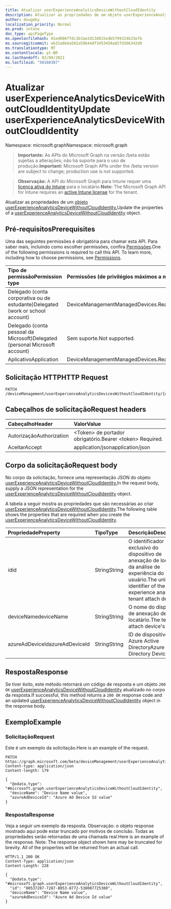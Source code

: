 ```yaml
---
title: Atualizar userExperienceAnalyticsDeviceWithoutCloudIdentity
description: Atualizar as propriedades de um objeto userExperienceAnalyticsDeviceWithoutCloudIdentity.
author: dougeby
localization_priority: Normal
ms.prod: intune
doc_type: apiPageType
ms.openlocfilehash: 01ed006ffdc3b3ae2d13d015edb5799324b33efb
ms.sourcegitcommit: eb31a6b4a582a59b44df3453450a82fd366342d0
ms.translationtype: MT
ms.contentlocale: pt-BR
ms.lasthandoff: 02/09/2021
ms.locfileid: "50160307"
---
```

# <a name="update-userexperienceanalyticsdevicewithoutcloudidentity"></a><span data-ttu-id="bb5a3-103">Atualizar userExperienceAnalyticsDeviceWithoutCloudIdentity</span><span class="sxs-lookup"><span data-stu-id="bb5a3-103">Update userExperienceAnalyticsDeviceWithoutCloudIdentity</span></span>

<span data-ttu-id="bb5a3-104">Namespace: microsoft.graph</span><span class="sxs-lookup"><span data-stu-id="bb5a3-104">Namespace: microsoft.graph</span></span>

> <span data-ttu-id="bb5a3-105">**Importante:** As APIs do Microsoft Graph na versão /beta estão sujeitas a alterações; não há suporte para o uso de produção.</span><span class="sxs-lookup"><span data-stu-id="bb5a3-105">**Important:** Microsoft Graph APIs under the /beta version are subject to change; production use is not supported.</span></span>

> <span data-ttu-id="bb5a3-106">**Observação:** A API do Microsoft Graph para Intune requer uma [licença ativa do Intune](https://go.microsoft.com/fwlink/?linkid=839381) para o locatário.</span><span class="sxs-lookup"><span data-stu-id="bb5a3-106">**Note:** The Microsoft Graph API for Intune requires an [active Intune license](https://go.microsoft.com/fwlink/?linkid=839381) for the tenant.</span></span>

<span data-ttu-id="bb5a3-107">Atualizar as propriedades de um [objeto userExperienceAnalyticsDeviceWithoutCloudIdentity.](../resources/intune-devices-userexperienceanalyticsdevicewithoutcloudidentity.md)</span><span class="sxs-lookup"><span data-stu-id="bb5a3-107">Update the properties of a [userExperienceAnalyticsDeviceWithoutCloudIdentity](../resources/intune-devices-userexperienceanalyticsdevicewithoutcloudidentity.md) object.</span></span>

## <a name="prerequisites"></a><span data-ttu-id="bb5a3-108">Pré-requisitos</span><span class="sxs-lookup"><span data-stu-id="bb5a3-108">Prerequisites</span></span>
<span data-ttu-id="bb5a3-p101">Uma das seguintes permissões é obrigatória para chamar esta API. Para saber mais, incluindo como escolher permissões, confira [Permissões](/graph/permissions-reference).</span><span class="sxs-lookup"><span data-stu-id="bb5a3-p101">One of the following permissions is required to call this API. To learn more, including how to choose permissions, see [Permissions](/graph/permissions-reference).</span></span>

|<span data-ttu-id="bb5a3-111">Tipo de permissão</span><span class="sxs-lookup"><span data-stu-id="bb5a3-111">Permission type</span></span>|<span data-ttu-id="bb5a3-112">Permissões (de privilégios máximos a mínimos)</span><span class="sxs-lookup"><span data-stu-id="bb5a3-112">Permissions (from most to least privileged)</span></span>|
|:---|:---|
|<span data-ttu-id="bb5a3-113">Delegado (conta corporativa ou de estudante)</span><span class="sxs-lookup"><span data-stu-id="bb5a3-113">Delegated (work or school account)</span></span>|<span data-ttu-id="bb5a3-114">DeviceManagementManagedDevices.ReadWrite.All</span><span class="sxs-lookup"><span data-stu-id="bb5a3-114">DeviceManagementManagedDevices.ReadWrite.All</span></span>|
|<span data-ttu-id="bb5a3-115">Delegado (conta pessoal da Microsoft)</span><span class="sxs-lookup"><span data-stu-id="bb5a3-115">Delegated (personal Microsoft account)</span></span>|<span data-ttu-id="bb5a3-116">Sem suporte.</span><span class="sxs-lookup"><span data-stu-id="bb5a3-116">Not supported.</span></span>|
|<span data-ttu-id="bb5a3-117">Aplicativo</span><span class="sxs-lookup"><span data-stu-id="bb5a3-117">Application</span></span>|<span data-ttu-id="bb5a3-118">DeviceManagementManagedDevices.ReadWrite.All</span><span class="sxs-lookup"><span data-stu-id="bb5a3-118">DeviceManagementManagedDevices.ReadWrite.All</span></span>|

## <a name="http-request"></a><span data-ttu-id="bb5a3-119">Solicitação HTTP</span><span class="sxs-lookup"><span data-stu-id="bb5a3-119">HTTP Request</span></span>
<!-- {
  "blockType": "ignored"
}
-->
``` http
PATCH /deviceManagement/userExperienceAnalyticsDevicesWithoutCloudIdentity/{userExperienceAnalyticsDeviceWithoutCloudIdentityId}
```

## <a name="request-headers"></a><span data-ttu-id="bb5a3-120">Cabeçalhos de solicitação</span><span class="sxs-lookup"><span data-stu-id="bb5a3-120">Request headers</span></span>
|<span data-ttu-id="bb5a3-121">Cabeçalho</span><span class="sxs-lookup"><span data-stu-id="bb5a3-121">Header</span></span>|<span data-ttu-id="bb5a3-122">Valor</span><span class="sxs-lookup"><span data-stu-id="bb5a3-122">Value</span></span>|
|:---|:---|
|<span data-ttu-id="bb5a3-123">Autorização</span><span class="sxs-lookup"><span data-stu-id="bb5a3-123">Authorization</span></span>|<span data-ttu-id="bb5a3-124">&lt;Token&gt; de portador obrigatório.</span><span class="sxs-lookup"><span data-stu-id="bb5a3-124">Bearer &lt;token&gt; Required.</span></span>|
|<span data-ttu-id="bb5a3-125">Aceitar</span><span class="sxs-lookup"><span data-stu-id="bb5a3-125">Accept</span></span>|<span data-ttu-id="bb5a3-126">application/json</span><span class="sxs-lookup"><span data-stu-id="bb5a3-126">application/json</span></span>|

## <a name="request-body"></a><span data-ttu-id="bb5a3-127">Corpo da solicitação</span><span class="sxs-lookup"><span data-stu-id="bb5a3-127">Request body</span></span>
<span data-ttu-id="bb5a3-128">No corpo da solicitação, fornece uma representação JSON do objeto [userExperienceAnalyticsDeviceWithoutCloudIdentity.](../resources/intune-devices-userexperienceanalyticsdevicewithoutcloudidentity.md)</span><span class="sxs-lookup"><span data-stu-id="bb5a3-128">In the request body, supply a JSON representation for the [userExperienceAnalyticsDeviceWithoutCloudIdentity](../resources/intune-devices-userexperienceanalyticsdevicewithoutcloudidentity.md) object.</span></span>

<span data-ttu-id="bb5a3-129">A tabela a seguir mostra as propriedades que são necessárias ao criar [userExperienceAnalyticsDeviceWithoutCloudIdentity](../resources/intune-devices-userexperienceanalyticsdevicewithoutcloudidentity.md).</span><span class="sxs-lookup"><span data-stu-id="bb5a3-129">The following table shows the properties that are required when you create the [userExperienceAnalyticsDeviceWithoutCloudIdentity](../resources/intune-devices-userexperienceanalyticsdevicewithoutcloudidentity.md).</span></span>

|<span data-ttu-id="bb5a3-130">Propriedade</span><span class="sxs-lookup"><span data-stu-id="bb5a3-130">Property</span></span>|<span data-ttu-id="bb5a3-131">Tipo</span><span class="sxs-lookup"><span data-stu-id="bb5a3-131">Type</span></span>|<span data-ttu-id="bb5a3-132">Descrição</span><span class="sxs-lookup"><span data-stu-id="bb5a3-132">Description</span></span>|
|:---|:---|:---|
|<span data-ttu-id="bb5a3-133">id</span><span class="sxs-lookup"><span data-stu-id="bb5a3-133">id</span></span>|<span data-ttu-id="bb5a3-134">String</span><span class="sxs-lookup"><span data-stu-id="bb5a3-134">String</span></span>|<span data-ttu-id="bb5a3-135">O identificador exclusivo do dispositivo de anexação de locatário da análise de experiência do usuário.</span><span class="sxs-lookup"><span data-stu-id="bb5a3-135">The unique identifier of the user experience analytics tenant attach device.</span></span>|
|<span data-ttu-id="bb5a3-136">deviceName</span><span class="sxs-lookup"><span data-stu-id="bb5a3-136">deviceName</span></span>|<span data-ttu-id="bb5a3-137">String</span><span class="sxs-lookup"><span data-stu-id="bb5a3-137">String</span></span>|<span data-ttu-id="bb5a3-138">O nome do dispositivo de anexação de locatário.</span><span class="sxs-lookup"><span data-stu-id="bb5a3-138">The tenant attach device's name.</span></span>|
|<span data-ttu-id="bb5a3-139">azureAdDeviceId</span><span class="sxs-lookup"><span data-stu-id="bb5a3-139">azureAdDeviceId</span></span>|<span data-ttu-id="bb5a3-140">String</span><span class="sxs-lookup"><span data-stu-id="bb5a3-140">String</span></span>|<span data-ttu-id="bb5a3-141">ID de dispositivo do Azure Active Directory</span><span class="sxs-lookup"><span data-stu-id="bb5a3-141">Azure Active Directory Device Id</span></span>|



## <a name="response"></a><span data-ttu-id="bb5a3-142">Resposta</span><span class="sxs-lookup"><span data-stu-id="bb5a3-142">Response</span></span>
<span data-ttu-id="bb5a3-143">Se tiver êxito, este método retornará um código de resposta e um objeto `200 OK` [userExperienceAnalyticsDeviceWithoutCloudIdentity](../resources/intune-devices-userexperienceanalyticsdevicewithoutcloudidentity.md) atualizado no corpo da resposta.</span><span class="sxs-lookup"><span data-stu-id="bb5a3-143">If successful, this method returns a `200 OK` response code and an updated [userExperienceAnalyticsDeviceWithoutCloudIdentity](../resources/intune-devices-userexperienceanalyticsdevicewithoutcloudidentity.md) object in the response body.</span></span>

## <a name="example"></a><span data-ttu-id="bb5a3-144">Exemplo</span><span class="sxs-lookup"><span data-stu-id="bb5a3-144">Example</span></span>

### <a name="request"></a><span data-ttu-id="bb5a3-145">Solicitação</span><span class="sxs-lookup"><span data-stu-id="bb5a3-145">Request</span></span>
<span data-ttu-id="bb5a3-146">Este é um exemplo da solicitação.</span><span class="sxs-lookup"><span data-stu-id="bb5a3-146">Here is an example of the request.</span></span>
``` http
PATCH https://graph.microsoft.com/beta/deviceManagement/userExperienceAnalyticsDevicesWithoutCloudIdentity/{userExperienceAnalyticsDeviceWithoutCloudIdentityId}
Content-type: application/json
Content-length: 179

{
  "@odata.type": "#microsoft.graph.userExperienceAnalyticsDeviceWithoutCloudIdentity",
  "deviceName": "Device Name value",
  "azureAdDeviceId": "Azure Ad Device Id value"
}
```

### <a name="response"></a><span data-ttu-id="bb5a3-147">Resposta</span><span class="sxs-lookup"><span data-stu-id="bb5a3-147">Response</span></span>
<span data-ttu-id="bb5a3-p102">Veja a seguir um exemplo da resposta. Observação: o objeto response mostrado aqui pode estar truncado por motivos de concisão. Todas as propriedades serão retornadas de uma chamada real.</span><span class="sxs-lookup"><span data-stu-id="bb5a3-p102">Here is an example of the response. Note: The response object shown here may be truncated for brevity. All of the properties will be returned from an actual call.</span></span>
``` http
HTTP/1.1 200 OK
Content-Type: application/json
Content-Length: 228

{
  "@odata.type": "#microsoft.graph.userExperienceAnalyticsDeviceWithoutCloudIdentity",
  "id": "80537287-7287-8053-8772-538087725380",
  "deviceName": "Device Name value",
  "azureAdDeviceId": "Azure Ad Device Id value"
}
```




